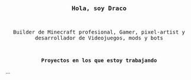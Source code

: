 <p align="center">
<br>
<br>
<br>
	<h3 line-height:1%; align="center"><samp>Hola, soy Draco</samp></h3>
<br>
	<p line-height:150%; align="center"><samp>Builder de Minecraft profesional, Gamer, pixel-artist y desarrollador de Videojuegos, mods y bots</samp></p>
<br>
<p line-height:150%; align="center"><b><samp>Proyectos en los que estoy trabajando</samp></b></p>
...

</p>
